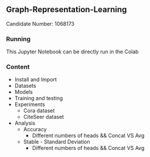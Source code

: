 ## Graph-Representation-Learning
Candidate Number: 1068173

### Running
This Jupyter Notebook can be directly run in the Colab

### Content
- Install and Import
- Datasets
- Models
- Training and testing
- Experiments
  - Cora dataset
  - CiteSeer dataset
- Analysis
  - Accuracy
    - Different numbers of heads && Concat VS Avg
  - Stable - Standard Deviation
    - Different numbers of heads && Concat VS Avg

